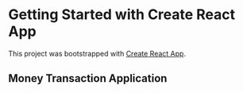 # Getting Started with Create React App

This project was bootstrapped with [Create React App](https://github.com/facebook/create-react-app).

## Money Transaction Application
